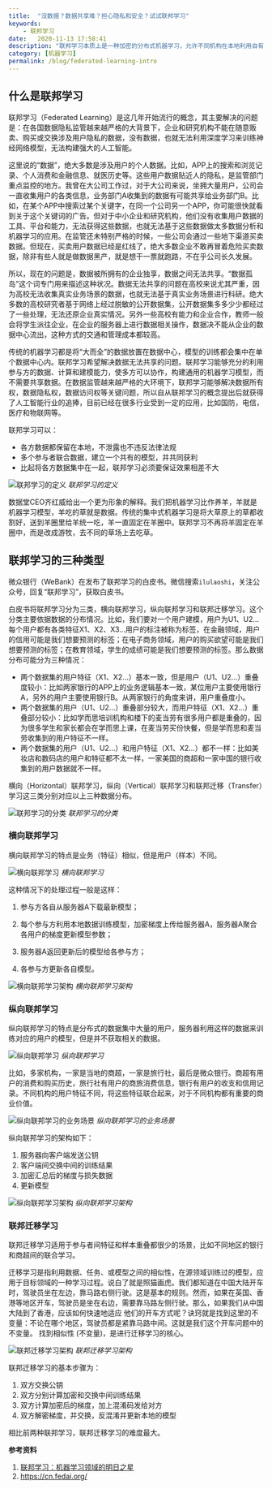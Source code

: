 ```yaml
---
title:  "没数据？数据共享难？担心隐私和安全？试试联邦学习"
keywords: 
    - 联邦学习
date:   2020-11-13 17:58:41 
description: "联邦学习本质上是一种加密的分布式机器学习，允许不同机构在本地利用自有数据进行机器学习，共同建立机器学习模型，以应对越来越严格的隐私监管。"
category: [机器学习]
permalink: /blog/federated-learning-intro
---
```


## 什么是联邦学习

联邦学习（Federated Learning）是这几年开始流行的概念，其主要解决的问题是：在各国数据隐私监管越来越严格的大背景下，企业和研究机构不能在随意贩卖、购买或交换涉及用户隐私的数据，没有数据，也就无法利用深度学习来训练神经网络模型，无法构建强大的人工智能。

这里说的“数据”，绝大多数是涉及用户的个人数据。比如，APP上的搜索和浏览记录、个人消费和金融信息、就医历史等。这些用户数据贴近人的隐私，是监管部门重点监控的地方。我曾在大公司工作过，对于大公司来说，坐拥大量用户，公司会一直收集用户的各类信息，业务部门A收集到的数据有可能共享给业务部门B。比如，在某个APP中搜索过某个关键字，在同一个公司另一个APP，你可能很快就看到关于这个关键词的广告。但对于中小企业和研究机构，他们没有收集用户数据的工具、平台和能力，无法获得这些数据，也就无法基于这些数据做太多数据分析和机器学习的应用。在监管还未特别严格的时候，一些公司会通过一些地下渠道买卖数据。但现在，买卖用户数据已经是红线了，绝大多数企业不敢再冒着危险买卖数据，除非有些人就是做数据黑产，就是想干一票就跑路，不在乎公司长久发展。

所以，现在的问题是，数据被所拥有的企业独享，数据之间无法共享。“数据孤岛”这个词专门用来描述这种状况。数据无法共享的问题在高校来说尤其严重，因为高校无法收集真实业务场景的数据，也就无法基于真实业务场景进行科研。绝大多数的高校研究者基于网络上经过脱敏的公开数据集，公开数据集多多少少都经过了一些处理，无法还原企业真实情况。另外一些高校有能力和企业合作，教师一般会将学生派往企业，在企业的服务器上进行数据相关操作，数据决不能从企业的数据中心流出，这种方式的交通和管理成本都较高。

传统的机器学习都是将“大而全”的数据放置在数据中心，模型的训练都会集中在单个数据中心内。联邦学习希望解决数据无法共享的问题。联邦学习能够充分的利用参与方的数据、计算和建模能力，使多方可以协作，构建通用的机器学习模型，而不需要共享数据。在数据监管越来越严格的大环境下，联邦学习能够解决数据所有权，数据隐私权，数据访问权等关键问题，所以自从联邦学习的概念提出后就获得了人工智能行业的追捧，目前已经在很多行业受到一定的应用，比如国防，电信，医疗和物联网等。

联邦学习可以：

* 各方数据都保留在本地，不泄露也不违反法律法规
* 多个参与者联合数据，建立一个共有的模型，并共同获利
* 比起将各方数据集中在一起，联邦学习必须要保证效果相差不大

![联邦学习的定义](http://aixingqiu-1258949597.cos.ap-beijing.myqcloud.com/2020-11-13-085430.png)
*联邦学习的定义*

数据堂CEO齐红威给出一个更为形象的解释。我们把机器学习比作养羊，羊就是机器学习模型，羊吃的草就是数据。传统的集中式机器学习是将大草原上的草都收割好，送到羊圈里给羊统一吃，羊一直固定在羊圈中。联邦学习不再将羊固定在羊圈中，而是改成游牧，去不同的草场上去吃草。

## 联邦学习的三种类型

微众银行（WeBank）在发布了联邦学习的白皮书。微信搜索`ilulaoshi`，关注公众号，回复“联邦学习”，获取白皮书。

白皮书将联邦学习分为三类，横向联邦学习，纵向联邦学习和联邦迁移学习。这个分类主要依据数据的分布情况。比如，我们要对一个用户建模，用户为U1、U2...每个用户都有各类特征X1、X2、X3...用户的标注被称为标签，在金融领域，用户的信用可能是我们想要预测的标签；在电子商务领域，用户的购买欲望可能是我们想要预测的标签；在教育领域，学生的成绩可能是我们想要预测的标签。那么数据分布可能分为三种情况：

* 两个数据集的用户特征（X1、X2...）基本一致，但是用户（U1、U2...）重叠度较小：比如两家银行的APP上的业务逻辑基本一致，某位用户主要使用银行A，另外的用户主要使用银行B。从两家银行的角度来讲，用户重叠度小。
* 两个数据集的用户（U1、U2...）重叠部分较大，而用户特征（X1、X2...）重叠部分较小：比如学而思培训机构和楼下的麦当劳有很多用户都是重叠的，因为很多学生和家长都会在学而思上课，在麦当劳买份快餐，但是学而思和麦当劳收集到的用户特征不一样。
* 两个数据集的用户（U1、U2...）和用户特征（X1、X2...）都不一样：比如美妆店和数码店的用户和特征都不太一样，一家美国的商超和一家中国的银行收集到的用户数据就不一样。

横向（Horizontal）联邦学习，纵向（Vertical）联邦学习和联邦迁移（Transfer）学习这三类分别对应以上三种数据分布。

![联邦学习的分类](http://aixingqiu-1258949597.cos.ap-beijing.myqcloud.com/2020-11-13-085425.png)
*联邦学习的分类*

### 横向联邦学习

横向联邦学习的特点是业务（特征）相似，但是用户（样本）不同。

![横向联邦学习](http://aixingqiu-1258949597.cos.ap-beijing.myqcloud.com/2020-11-13-085438.png)
*横向联邦学习*

这种情况下的处理过程一般是这样：

1. 参与方各自从服务器A下载最新模型；

2. 每个参与方利用本地数据训练模型，加密梯度上传给服务器A，服务器A聚合各用户的梯度更新模型参数；

3. 服务器A返回更新后的模型给各参与方；

4. 各参与方更新各自模型。

![横向联邦学习架构](http://aixingqiu-1258949597.cos.ap-beijing.myqcloud.com/2020-11-13-085441.png)
*横向联邦学习架构*

### 纵向联邦学习

纵向联邦学习的特点是分布式的数据集中大量的用户，服务器利用这样的数据来训练对应的用户的模型，但是并不获取相关的数据。

![纵向联邦学习](http://aixingqiu-1258949597.cos.ap-beijing.myqcloud.com/2020-11-13-085444.png)
*纵向联邦学习*

比如，多家机构，一家是当地的商超，一家是旅行社，最后是微众银行。商超有用户的消费和购买历史，旅行社有用户的商旅消费信息，银行有用户的收支和信用记录。不同机构的用户特征不同，将这些特征联合起来，对于不同机构都有重要的商业价值。

![纵向联邦学习的业务场景](http://aixingqiu-1258949597.cos.ap-beijing.myqcloud.com/2020-11-13-085453.png)
*纵向联邦学习的业务场景*

纵向联邦学习的架构如下：

1. 服务器向客户端发送公钥
2. 客户端间交换中间的训练结果
3. 加密汇总后的梯度与损失数据
4. 更新模型

![纵向联邦学习架构](http://aixingqiu-1258949597.cos.ap-beijing.myqcloud.com/2020-11-13-085457.png)
*纵向联邦学习架构*

### 联邦迁移学习

联邦迁移学习适用于参与者间特征和样本重叠都很少的场景，比如不同地区的银行和商超间的联合学习。

迁移学习是指利用数据、任务、或模型之间的相似性，在源领域训练过的模型，应用于目标领域的一种学习过程。说白了就是照猫画虎。我们都知道在中国大陆开车时，驾驶员坐在左边，靠马路右侧行驶。这是基本的规则。然而，如果在英国、香港等地区开车，驾驶员是坐在右边，需要靠马路左侧行驶。那么，如果我们从中国大陆到了香港，应该如何快速地适应 他们的开车方式呢？诀窍就是找到这里的不变量：不论在哪个地区，驾驶员都是紧靠马路中间。这就是我们这个开车问题中的不变量。 找到相似性 (不变量)，是进行迁移学习的核心。

![联邦迁移学习架构](http://aixingqiu-1258949597.cos.ap-beijing.myqcloud.com/2020-11-13-085502.png)
*联邦迁移学习架构*

联邦迁移学习的基本步骤为：

1. 双方交换公钥
2. 双方分别计算加密和交换中间训练结果
3. 双方计算加密后的梯度，加上混淆码发给对方
4. 双方解密梯度，并交换，反混淆并更新本地的模型

相比前两种联邦学习，联邦迁移学习的难度最大。

**参考资料**

1. [联邦学习：机器学习领域的明日之星](https://medium.com/@kshi/%E8%81%94%E9%82%A6%E5%AD%A6%E4%B9%A0-%E6%9C%BA%E5%99%A8%E5%AD%A6%E4%B9%A0%E9%A2%86%E5%9F%9F%E7%9A%84%E6%98%8E%E6%97%A5%E4%B9%8B%E6%98%9F-e890abe717da)
2. https://cn.fedai.org/